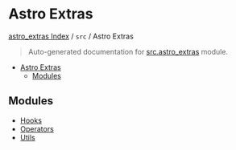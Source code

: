 # Astro Extras

[astro_extras Index](../../README.md#astro_extras-index) /
`src` /
Astro Extras

> Auto-generated documentation for [src.astro_extras](https://github.com/skolchin/astro-extras/blob/main/src/astro_extras/__init__.py) module.

- [Astro Extras](#astro-extras)
  - [Modules](#modules)

## Modules

- [Hooks](hooks/index.md)
- [Operators](operators/index.md)
- [Utils](utils/index.md)